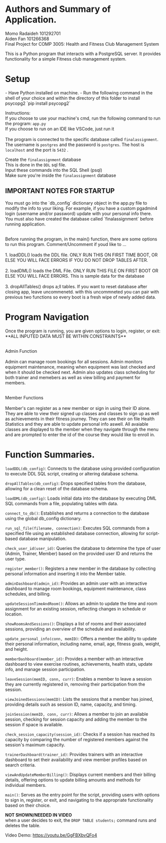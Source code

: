 <h1> Authors and Summary of Application.</h1>
Momo Radaideh 101292701<br>
Aiden Fan 101266368<br>
Final Project for COMP 3005: Health and Fitness Club Management System<br>

This is a Python program that interacts with a PostgreSQL server. It provides functionality for a simple Fitness club management system.<br>

<H1> Setup </H1>
- Have Python installed on machine.
- Run the following command in the shell of your choice and within the directory of this folder to install psycopg2
  `pip install psycopg2`

Instructions:<br>
If you choose to use your machine's cmd, run the following command to run the program: `app.py`<br>If you choose to run on an IDE like VSCode, just run it<br><br>
The program is connected to the specific database called `finalassignment`. The username is `postgres` and the password is `postgres`. The host is `localhost`  and the port is `5432` .<br>

Create the `finalassignment` database<br>
  This is done in the `DDL` sql file.<br>
  Input these commands into the SQL Shell (psql)<br>
  Make sure you're inside the `finalassignment` database<br>
    
<h2> IMPORTANT  NOTES FOR STARTUP</h2>

<p> You must go into the `db_config` dictionary object in the app.py file to modify the info to your liking. For example, if you have a custom pgadmin4 login (username and/or password) update with your personal info there. You must also have created the database called `finalassignment` before running application. </p>
  <br> Before running the program, in the main() function, there are some options to run this program.  Comment/Uncomment if youd like to ...<br>
  <br> 1. loadDDL() loads the DDL file. ONLY RUN THIS ON FIRST TIME BOOT, OR ELSE YOU WILL FACE ERRORS IF YOU DO NOT DROP TABLES AFTER. <br>
  <br> 2. loadDML() loads the DML File. ONLY RUN THIS FILE ON FIRST BOOT OR ELSE YOU WILL FACE ERRORS. This is sample data for the database <br>
  <br> 3. dropAllTables() drops a;ll tables. If you want to reset database after closing app, leave uncommenetd. with this uncommneted you can pair with previous two functions so every boot is a fresh wipe of newly added     data. <br>

<h1> Program Navigation </h1>
Once the program is running, you are given options to login, register, or exit:<br>
**ALL INPUTED DATA MUST BE WITHIN CONSTRAINTS**<br>

<br> Admin Function<br>
<br> Admin can manage room bookings for all sessions. Admin monitors equipment maintenance, meaning when equipment was last checked and when it should be checked next. Admin also updates class scheduling for both trainer and memebers as well as view billing and payment for members.

<br> Member Functions <br>
<br> Member's can register as a new member or sign in using their ID alone. They are able to view their signed up classes and classes to sign up as well as achievements in their fitness journey. They can see their on file Health Statistics and they are able to update personal info aswell. All avaiable classes are displayed to the member when they navigate through the menu and are prompted to enter the id of the course they would like to enroll in. <br>

<h1> Function Summaries. </h1>

`loadDDL(db_config)`: Connects to the database using provided configuration to execute DDL SQL script, creating or altering database schema.<br>

`dropAllTables(db_config)`: Drops specified tables from the database, allowing for a clean reset of the database schema.<br>

`loadDML(db_config)`: Loads initial data into the database by executing DML SQL commands from a file, populating tables with data.<br>

`connect_to_db()`: Establishes and returns a connection to the database using the global db_config dictionary.<br>

`run_sql_file(filename, connection)`: Executes SQL commands from a specified file using an established database connection, allowing for script-based database manipulation.<br>

`check_user_id(user_id)`: Queries the database to determine the type of user (Admin, Trainer, Member) based on the provided user ID and returns the user type.<br>

`register_member()`: Registers a new member in the database by collecting personal information and inserting it into the Member table.<br>

`adminDashboard(admin_id)`: Provides an admin user with an interactive dashboard to manage room bookings, equipment maintenance, class schedules, and billing.<br>

`updateSessionTimeAndRoom()`: Allows an admin to update the time and room assignment for an existing session, reflecting changes in schedule or location.<br>

`showRoomsAndSessions()`: Displays a list of rooms and their associated sessions, providing an overview of the schedule and availability.<br>

`update_personal_info(conn, memID)`: Offers a member the ability to update their personal information, including name, email, age, fitness goals, weight, and height.<br>

`memberDashboard(member_id)`: Provides a member with an interactive dashboard to view exercise routines, achievements, health stats, update info, and manage session participation.<br>

`leaveSession(memID, conn, curr)`: Enables a member to leave a session they are currently registered in, removing their participation from the session.<br>

`viewJoinedSessions(memID)`: Lists the sessions that a member has joined, providing details such as session ID, name, capacity, and timing.<br>

`joinSession(memID, conn, curr)`: Allows a member to join an available session, checking for session capacity and adding the member to the session if space is available.<br>

`check_session_capacity(session_id)`: Checks if a session has reached its capacity by comparing the number of registered members against the session's maximum capacity.<br>

`trainerDashboard(trainer_id)`: Provides trainers with an interactive dashboard to set their availability and view member profiles based on search criteria.<br>

`viewAndUpdateMemberBilling()`: Displays current members and their billing details, offering options to update billing amounts and methods for individual members.<br>

`main()`: Serves as the entry point for the script, providing users with options to sign in, register, or exit, and navigating to the appropriate functionality based on their choice.<br>


**NOT SHOWN/NEEDED IN VIDEO**<br>
when a user decides to exit, the `DROP TABLE students;` command runs and deletes the table. <br>

Video Demo:
https://youtu.be/GgFBXbvQFo4
